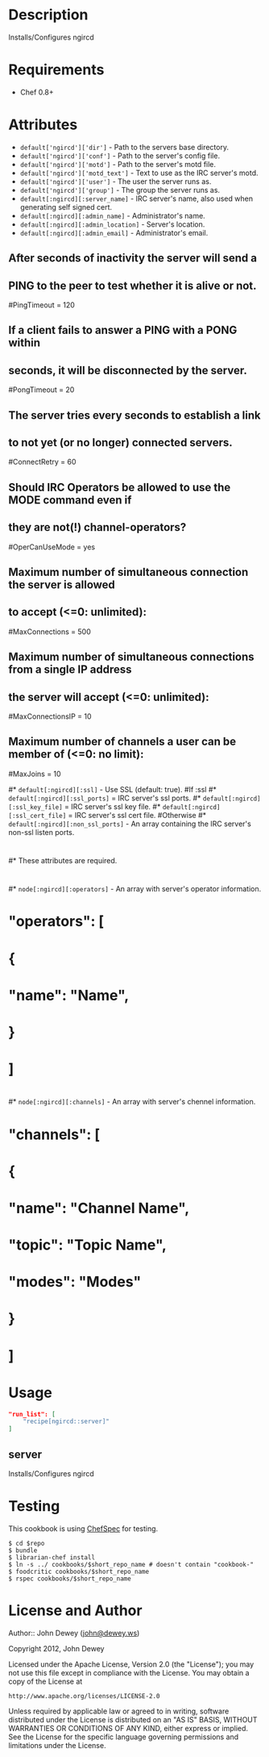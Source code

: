 Description
===========

Installs/Configures ngircd

Requirements
============

* Chef 0.8+

Attributes
==========

* `default['ngircd']['dir']` - Path to the servers base directory.
* `default['ngircd']['conf']` - Path to the server's config file.
* `default['ngircd']['motd']` - Path to the server's motd file.
* `default['ngircd']['motd_text']` - Text to use as the IRC server's motd.
* `default['ngircd']['user']` -  The user the server runs as.
* `default['ngircd']['group']` - The group the server runs as.
* `default[:ngircd][:server_name]` - IRC server's name, also used when generating self signed cert.
* `default[:ngircd][:admin_name]` - Administrator's name.
* `default[:ngircd][:admin_location]` - Server's location.
* `default[:ngircd][:admin_email]` - Administrator's email.



## After <PingTimeout> seconds of inactivity the server will send a
## PING to the peer to test whether it is alive or not.
#PingTimeout = 120

## If a client fails to answer a PING with a PONG within <PongTimeout>
## seconds, it will be disconnected by the server.
#PongTimeout = 20

## The server tries every <ConnectRetry> seconds to establish a link
## to not yet (or no longer) connected servers.
#ConnectRetry = 60

## Should IRC Operators be allowed to use the MODE command even if
## they are not(!) channel-operators?
#OperCanUseMode = yes

## Maximum number of simultaneous connection the server is allowed
## to accept (<=0: unlimited):
#MaxConnections = 500

## Maximum number of simultaneous connections from a single IP address
## the server will accept (<=0: unlimited):
#MaxConnectionsIP = 10

## Maximum number of channels a user can be member of (<=0: no limit):
#MaxJoins = 10




#* `default[:ngircd][:ssl]` - Use SSL (default: true).
#If :ssl
#* `default[:ngircd][:ssl_ports]` = IRC server's ssl ports.
#* `default[:ngircd][:ssl_key_file]` = IRC server's ssl key file.
#* `default[:ngircd][:ssl_cert_file]` = IRC server's ssl cert file.
#Otherwise
#* `default[:ngircd][:non_ssl_ports]` - An array containing the IRC server's non-ssl listen ports.
#
#* These attributes are required.
#
#* `node[:ngircd][:operators]` - An array with server's operator information.
#
#    "operators": [
#      {
#        "name": "Name",
#      }
#    ]
#
#* `node[:ngircd][:channels]` - An array with server's chennel information.
#
#    "channels": [
#      {
#        "name": "Channel Name",
#        "topic": "Topic Name",
#        "modes": "Modes"
#      }
#    ]

Usage
=====

```json
"run_list": [
    "recipe[ngircd::server]"
]
```

server
----

Installs/Configures ngircd

Testing
=====

This cookbook is using [ChefSpec](https://github.com/acrmp/chefspec) for testing.

    $ cd $repo
    $ bundle
    $ librarian-chef install
    $ ln -s ../ cookbooks/$short_repo_name # doesn't contain "cookbook-"
    $ foodcritic cookbooks/$short_repo_name
    $ rspec cookbooks/$short_repo_name

License and Author
==================

Author:: John Dewey (<john@dewey.ws>)

Copyright 2012, John Dewey

Licensed under the Apache License, Version 2.0 (the "License");
you may not use this file except in compliance with the License.
You may obtain a copy of the License at

    http://www.apache.org/licenses/LICENSE-2.0

Unless required by applicable law or agreed to in writing, software
distributed under the License is distributed on an "AS IS" BASIS,
WITHOUT WARRANTIES OR CONDITIONS OF ANY KIND, either express or implied.
See the License for the specific language governing permissions and 
limitations under the License.
